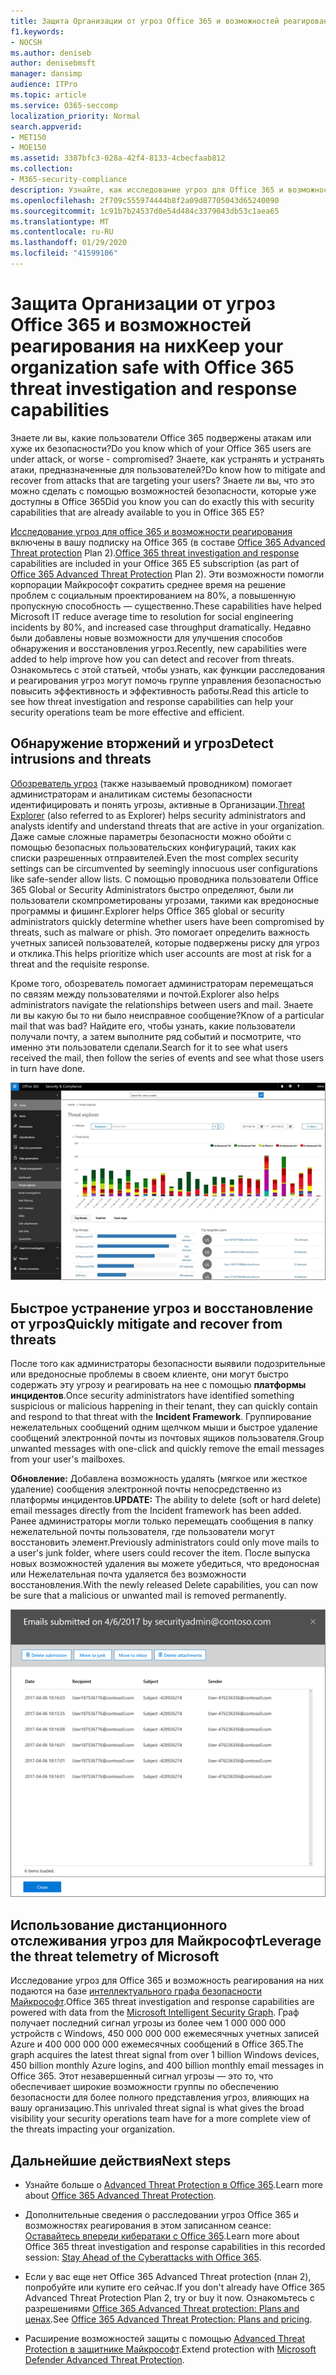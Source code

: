 ```yaml
---
title: Защита Организации от угроз Office 365 и возможностей реагирования на них
f1.keywords:
- NOCSH
ms.author: deniseb
author: denisebmsft
manager: dansimp
audience: ITPro
ms.topic: article
ms.service: O365-seccomp
localization_priority: Normal
search.appverid:
- MET150
- MOE150
ms.assetid: 3387bfc3-028a-42f4-8133-4cbecfaab812
ms.collection:
- M365-security-compliance
description: Узнайте, как исследование угроз для Office 365 и возможности реагирования могут помочь вашей организации обнаруживать проникновения и угрозы, а также быстро устранять угрозы и восстанавливать их от угроз.
ms.openlocfilehash: 2f709c555974444b8f2a09d87705043d65240090
ms.sourcegitcommit: 1c91b7b24537d0e54d484c3379043db53c1aea65
ms.translationtype: MT
ms.contentlocale: ru-RU
ms.lasthandoff: 01/29/2020
ms.locfileid: "41599106"
---
```

# <a name="keep-your-organization-safe-with-office-365-threat-investigation-and-response-capabilities"></a><span data-ttu-id="6063f-103">Защита Организации от угроз Office 365 и возможностей реагирования на них</span><span class="sxs-lookup"><span data-stu-id="6063f-103">Keep your organization safe with Office 365 threat investigation and response capabilities</span></span>

<span data-ttu-id="6063f-104">Знаете ли вы, какие пользователи Office 365 подвержены атакам или хуже их безопасности?</span><span class="sxs-lookup"><span data-stu-id="6063f-104">Do you know which of your Office 365 users are under attack, or worse - compromised?</span></span> <span data-ttu-id="6063f-105">Знаете, как устранять и устранять атаки, предназначенные для пользователей?</span><span class="sxs-lookup"><span data-stu-id="6063f-105">Do know how to mitigate and recover from attacks that are targeting your users?</span></span> <span data-ttu-id="6063f-106">Знаете ли вы, что это можно сделать с помощью возможностей безопасности, которые уже доступны в Office 365</span><span class="sxs-lookup"><span data-stu-id="6063f-106">Did you know you can do exactly this with security capabilities that are already available to you in Office 365 E5?</span></span>

<span data-ttu-id="6063f-107">[Исследование угроз для office 365 и возможности реагирования](office-365-ti.md) включены в вашу подписку на Office 365 (в составе [Office 365 Advanced Threat protection](office-365-atp.md) Plan 2).</span><span class="sxs-lookup"><span data-stu-id="6063f-107">[Office 365 threat investigation and response](office-365-ti.md) capabilities are included in your Office 365 E5 subscription (as part of [Office 365 Advanced Threat Protection](office-365-atp.md) Plan 2).</span></span> <span data-ttu-id="6063f-108">Эти возможности помогли корпорации Майкрософт сократить среднее время на решение проблем с социальным проектированием на 80%, а повышенную пропускную способность — существенно.</span><span class="sxs-lookup"><span data-stu-id="6063f-108">These capabilities have helped Microsoft IT reduce average time to resolution for social engineering incidents by 80%, and increased case throughput dramatically.</span></span> <span data-ttu-id="6063f-109">Недавно были добавлены новые возможности для улучшения способов обнаружения и восстановления угроз.</span><span class="sxs-lookup"><span data-stu-id="6063f-109">Recently, new capabilities were added to help improve how you can detect and recover from threats.</span></span> <span data-ttu-id="6063f-110">Ознакомьтесь с этой статьей, чтобы узнать, как функции расследования и реагирования угроз могут помочь группе управления безопасностью повысить эффективность и эффективность работы.</span><span class="sxs-lookup"><span data-stu-id="6063f-110">Read this article to see how threat investigation and response capabilities can help your security operations team be more effective and efficient.</span></span>

## <a name="detect-intrusions-and-threats"></a><span data-ttu-id="6063f-111">Обнаружение вторжений и угроз</span><span class="sxs-lookup"><span data-stu-id="6063f-111">Detect intrusions and threats</span></span>

<span data-ttu-id="6063f-112">[Обозреватель угроз](threat-explorer.md) (также называемый проводником) помогает администраторам и аналитикам системы безопасности идентифицировать и понять угрозы, активные в Организации.</span><span class="sxs-lookup"><span data-stu-id="6063f-112">[Threat Explorer](threat-explorer.md) (also referred to as Explorer) helps security administrators and analysts identify and understand threats that are active in your organization.</span></span> <span data-ttu-id="6063f-113">Даже самые сложные параметры безопасности можно обойти с помощью безопасных пользовательских конфигураций, таких как списки разрешенных отправителей.</span><span class="sxs-lookup"><span data-stu-id="6063f-113">Even the most complex security settings can be circumvented by seemingly innocuous user configurations like safe-sender allow lists.</span></span> <span data-ttu-id="6063f-114">С помощью проводника пользователи Office 365 Global or Security Administrators быстро определяют, были ли пользователи скомпрометированы угрозами, такими как вредоносные программы и фишинг.</span><span class="sxs-lookup"><span data-stu-id="6063f-114">Explorer helps Office 365 global or security administrators quickly determine whether users have been compromised by threats, such as malware or phish.</span></span> <span data-ttu-id="6063f-115">Это помогает определить важность учетных записей пользователей, которые подвержены риску для угроз и отклика.</span><span class="sxs-lookup"><span data-stu-id="6063f-115">This helps prioritize which user accounts are most at risk for a threat and the requisite response.</span></span>

<span data-ttu-id="6063f-116">Кроме того, обозреватель помогает администраторам перемещаться по связям между пользователями и почтой.</span><span class="sxs-lookup"><span data-stu-id="6063f-116">Explorer also helps administrators navigate the relationships between users and mail.</span></span> <span data-ttu-id="6063f-117">Знаете ли вы какую бы то ни было неисправное сообщение?</span><span class="sxs-lookup"><span data-stu-id="6063f-117">Know of a particular mail that was bad?</span></span> <span data-ttu-id="6063f-118">Найдите его, чтобы узнать, какие пользователи получали почту, а затем выполните ряд событий и посмотрите, что именно эти пользователи сделали.</span><span class="sxs-lookup"><span data-stu-id="6063f-118">Search for it to see what users received the mail, then follow the series of events and see what those users in turn have done.</span></span>

![Снимок экрана: обозреватель угроз в Office 365, цветовая кодировка для семейства вредоносных программ](../media/591338dd-252a-437d-b5f2-87aa42e74b0c.png)

## <a name="quickly-mitigate-and-recover-from-threats"></a><span data-ttu-id="6063f-120">Быстрое устранение угроз и восстановление от угроз</span><span class="sxs-lookup"><span data-stu-id="6063f-120">Quickly mitigate and recover from threats</span></span>

<span data-ttu-id="6063f-121">После того как администраторы безопасности выявили подозрительные или вредоносные проблемы в своем клиенте, они могут быстро содержать эту угрозу и реагировать на нее с помощью **платформы инцидентов**.</span><span class="sxs-lookup"><span data-stu-id="6063f-121">Once security administrators have identified something suspicious or malicious happening in their tenant, they can quickly contain and respond to that threat with the **Incident Framework**.</span></span> <span data-ttu-id="6063f-122">Группирование нежелательных сообщений одним щелчком мыши и быстрое удаление сообщений электронной почты из почтовых ящиков пользователя.</span><span class="sxs-lookup"><span data-stu-id="6063f-122">Group unwanted messages with one-click and quickly remove the email messages from your user's mailboxes.</span></span>

 <span data-ttu-id="6063f-123">**Обновление:** Добавлена возможность удалять (мягкое или жесткое удаление) сообщения электронной почты непосредственно из платформы инцидентов.</span><span class="sxs-lookup"><span data-stu-id="6063f-123">**UPDATE:** The ability to delete (soft or hard delete) email messages directly from the Incident framework has been added.</span></span> <span data-ttu-id="6063f-124">Ранее администраторы могли только перемещать сообщения в папку нежелательной почты пользователя, где пользователи могут восстановить элемент.</span><span class="sxs-lookup"><span data-stu-id="6063f-124">Previously administrators could only move mails to a user's junk folder, where users could recover the item.</span></span> <span data-ttu-id="6063f-125">После выпуска новых возможностей удаления вы можете убедиться, что вредоносная или Нежелательная почта удаляется без возможности восстановления.</span><span class="sxs-lookup"><span data-stu-id="6063f-125">With the newly released Delete capabilities, you can now be sure that a malicious or unwanted mail is removed permanently.</span></span>

![Снимок экрана с перечнем сообщений электронной почты об исправлении инцидентов](../media/9d8452d3-d8d2-4b26-81f9-76396e08dd17.png)

## <a name="leverage-the-threat-telemetry-of-microsoft"></a><span data-ttu-id="6063f-127">Использование дистанционного отслеживания угроз для Майкрософт</span><span class="sxs-lookup"><span data-stu-id="6063f-127">Leverage the threat telemetry of Microsoft</span></span>

<span data-ttu-id="6063f-128">Исследование угроз для Office 365 и возможность реагирования на них подаются на базе [интеллектуального графа безопасности Майкрософт](https://cloud-platform-assets.azurewebsites.net/intelligent-security-graph/).</span><span class="sxs-lookup"><span data-stu-id="6063f-128">Office 365 threat investigation and response capabilities are powered with data from the [Microsoft Intelligent Security Graph](https://cloud-platform-assets.azurewebsites.net/intelligent-security-graph/).</span></span> <span data-ttu-id="6063f-129">Граф получает последний сигнал угрозы из более чем 1 000 000 000 устройств с Windows, 450 000 000 000 ежемесячных учетных записей Azure и 400 000 000 000 ежемесячных сообщений в Office 365.</span><span class="sxs-lookup"><span data-stu-id="6063f-129">The graph acquires the latest threat signal from over 1 billion Windows devices, 450 billion monthly Azure logins, and 400 billion monthly email messages in Office 365.</span></span> <span data-ttu-id="6063f-130">Этот незавершенный сигнал угрозы — это то, что обеспечивает широкие возможности группы по обеспечению безопасности для более полного представления угроз, влияющих на вашу организацию.</span><span class="sxs-lookup"><span data-stu-id="6063f-130">This unrivaled threat signal is what gives the broad visibility your security operations team have for a more complete view of the threats impacting your organization.</span></span>

## <a name="next-steps"></a><span data-ttu-id="6063f-131">Дальнейшие действия</span><span class="sxs-lookup"><span data-stu-id="6063f-131">Next steps</span></span>

- <span data-ttu-id="6063f-132">Узнайте больше о [Advanced Threat Protection в Office 365](office-365-atp.md).</span><span class="sxs-lookup"><span data-stu-id="6063f-132">Learn more about [Office 365 Advanced Threat Protection](office-365-atp.md).</span></span>

- <span data-ttu-id="6063f-133">Дополнительные сведения о расследовании угроз Office 365 и возможностях реагирования в этом записанном сеансе: [Оставайтесь впереди кибератаки с Office 365](https://myignite.microsoft.com/videos/53723).</span><span class="sxs-lookup"><span data-stu-id="6063f-133">Learn more about Office 365 threat investigation and response capabilities in this recorded session: [Stay Ahead of the Cyberattacks with Office 365](https://myignite.microsoft.com/videos/53723).</span></span>

- <span data-ttu-id="6063f-134">Если у вас еще нет Office 365 Advanced Threat protection (план 2), попробуйте или купите его сейчас.</span><span class="sxs-lookup"><span data-stu-id="6063f-134">If you don't already have Office 365 Advanced Threat Protection Plan 2, try or buy it now.</span></span> <span data-ttu-id="6063f-135">Ознакомьтесь с разрешениями [Office 365 Advanced Threat protection: Plans and ценах](https://products.office.com/exchange/advance-threat-protection#pmg-allup-content).</span><span class="sxs-lookup"><span data-stu-id="6063f-135">See [Office 365 Advanced Threat Protection: Plans and pricing](https://products.office.com/exchange/advance-threat-protection#pmg-allup-content).</span></span>

- <span data-ttu-id="6063f-136">Расширение возможностей защиты с помощью [Advanced Threat Protection в защитнике Майкрософт](https://docs.microsoft.com/windows/security/threat-protection/microsoft-defender-atp/microsoft-defender-advanced-threat-protection).</span><span class="sxs-lookup"><span data-stu-id="6063f-136">Extend protection with [Microsoft Defender Advanced Threat Protection](https://docs.microsoft.com/windows/security/threat-protection/microsoft-defender-atp/microsoft-defender-advanced-threat-protection).</span></span>
